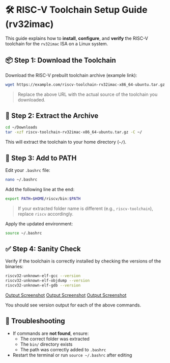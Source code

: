 # 🛠️ RISC-V Toolchain Setup Guide (rv32imac)

This guide explains how to **install**, **configure**, and **verify** the RISC-V toolchain for the `rv32imac` ISA on a Linux system.

## 📦 Step 1: Download the Toolchain

Download the RISC-V prebuilt toolchain archive (example link):

```bash
wget https://example.com/riscv-toolchain-rv32imac-x86_64-ubuntu.tar.gz
```

> Replace the above URL with the actual source of the toolchain you downloaded.

## 📂 Step 2: Extract the Archive

```bash
cd ~/Downloads
tar -xzf riscv-toolchain-rv32imac-x86_64-ubuntu.tar.gz -C ~/
```

This will extract the toolchain to your home directory (`~/`).

## 🔧 Step 3: Add to PATH

Edit your `.bashrc` file:

```bash
nano ~/.bashrc
```

Add the following line at the end:

```bash
export PATH=$HOME/riscv/bin:$PATH
```

> If your extracted folder name is different (e.g., `riscv-toolchain`), replace `riscv` accordingly.

Apply the updated environment:

```bash
source ~/.bashrc
```

## ✅ Step 4: Sanity Check

Verify if the toolchain is correctly installed by checking the versions of the binaries:

```bash
riscv32-unknown-elf-gcc --version
riscv32-unknown-elf-objdump --version
riscv32-unknown-elf-gdb --version
```
[Output Screenshot](Resources/gcc.png)
[Output Screenshot](Resources/objdump.png)
[Output Screenshot](Resources/gdb.png)

You should see version output for each of the above commands.

## 🧠 Troubleshooting

- If commands are **not found**, ensure:
  - The correct folder was extracted
  - The `bin/` directory exists
  - The path was correctly added to `.bashrc`
- Restart the terminal or run `source ~/.bashrc` after editing


